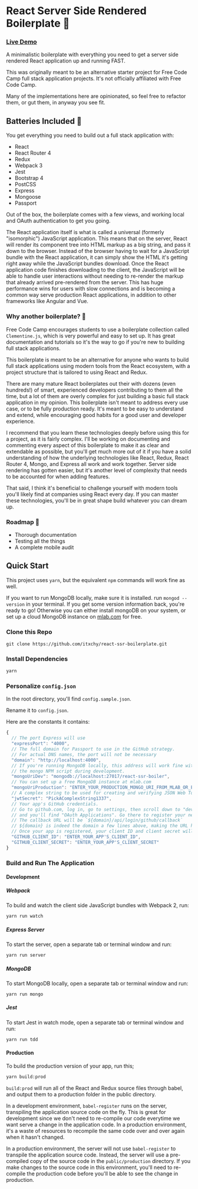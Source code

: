 # React Server Side Rendered Boilerplate :rocket:

### [Live Demo](https://react-ssr-boilerplate.matttrifilo.com/)

A minimalistic boilerplate with everything you need to get a server side rendered React application up and running FAST.

This was originally meant to be an alternative starter project for Free Code Camp full stack application projects. It's not officially affiliated with Free Code Camp.

Many of the implementations here are opinionated, so feel free to refactor them, or gut them, in anyway you see fit.

## Batteries Included :battery:

You get everything you need to build out a full stack application with:
- React
- React Router 4
- Redux
- Webpack 3
- Jest
- Bootstrap 4
- PostCSS
- Express
- Mongoose
- Passport

Out of the box, the boilerplate comes with a few views, and working local and OAuth authentication to get you going.

The React application itself is what is called a universal (formerly "isomorphic") JavaScript application. This means that on the server, React will render its component tree into HTML markup as a big string, and pass it down to the browser. Instead of the browser having to wait for a JavaScript bundle with the React application, it can simply show the HTML it's getting right away while the JavaScript bundles download. Once the React application code finishes downloading to the client, the JavaScript will be able to handle user interactions without needing to re-render the markup that already arrived pre-rendered from the server. This has huge performance wins for users with slow connections and is becoming a common way serve production React applications, in addition to other frameworks like Angular and Vue.

### Why another boilerplate? :dancers:

Free Code Camp encourages students to use a boilerplate collection called `Clementine.js`, which is very powerful and easy to set up. It has great documentation and tutorials so it's the way to go if you're new to building full stack applications.

This boilerplate is meant to be an alternative for anyone who wants to build full stack applications using modern tools from the React ecosystem, with a project structure that is tailored to using React and Redux.

There are many mature React boilerplates out their with dozens (even hundreds!) of smart, experienced developers contributing to them all the time, but a lot of them are overly complex for just building a basic full stack application in my opinion. This boilerplate isn't meant to address every use case, or to be fully production ready. It's meant to be easy to understand and extend, while encouraging good habits for a good user and developer experience.

I recommend that you learn these technologies deeply before using this for a project, as it is fairly complex. I'll be working on documenting and commenting every aspect of this boilerplate to make it as clear and extendable as possible, but you'll get much more out of it if you have a solid understanding of how the underlying technologies like React, Redux, React Router 4, Mongo, and Express all work and work together. Server side rendering has gotten easier, but it's another level of complexity that needs to be accounted for when adding features.

That said, I think it's beneficial to challenge yourself with modern tools you'll likely find at companies using React every day. If you can master these technologies, you'll be in great shape build whatever you can dream up.

### Roadmap :milky_way:

 * Thorough documentation
 * Testing all the things
 * A complete mobile audit

## Quick Start

This project uses `yarn`, but the equivalent `npm` commands will work fine as well.

If you want to run MongoDB locally, make sure it is installed.
run `mongod --version` in your terminal. If you get some version information back, you're ready to go! Otherwise you can either install mongoDB on your system, or set up a cloud MongoDB instance on [mlab.com](mlab.com) for free.

### Clone this Repo

`git clone https://github.com/itxchy/react-ssr-boilerplate.git`

### Install Dependencies

```bash
yarn
```

### Personalize `config.json`

In the root directory, you'll find `config.sample.json`.

Rename it to `config.json`.

Here are the constants it contains:
```js
{
  // The port Express will use
  "expressPort": "4000",
  // The full domain for Passport to use in the GitHub strategy.
  // For actual DNS names, the port will not be necessary
  "domain": "http://localhost:4000",
  // If you're running MongoDB locally, this address will work fine with
  // the mongo NPM script during development.
  "mongoUriDev": "mongodb://localhost:27017/react-ssr-boiler",
  // You can set up a free MongoDB instance at mlab.com
  "mongoUriProduction": "ENTER_YOUR_PRODUCTION_MONGO_URI_FROM_MLAB_OR_ELSEWHERE",
  // A complex string to be used for creating and verifying JSON Web Tokens
  "jwtSecret": "PickAComplexString1337",
  // Your app's GitHub credentials.
  // Go to github.com, log in, go to settings, then scroll down to "developer settings"
  // and you'll find "OAuth Applications". Go there to register your new application.
  // The callback URL will be `${domain}/api/login/github/callback`
  // ${domain} is indeed the domain a few lines above, making the URL http://localhost:4000/api/login/github/callback in this case.
  // Once your app is registered, your client ID and client secret will be available
  "GITHUB_CLIENT_ID": "ENTER_YOUR_APP'S_CLIENT_ID",
  "GITHUB_CLIENT_SECRET": "ENTER_YOUR_APP'S_CLIENT_SECRET"
}
```
### Build and Run The Application

#### Development

##### Webpack
To build and watch the client side JavaScript bundles with Webpack 2, run:
```bash
yarn run watch
```

##### Express Server
To start the server, open a separate tab or terminal window and run:
```bash
yarn run server
```

##### MongoDB
To start MongoDB locally, open a separate tab or terminal window and run:
```bash
yarn run mongo
```

##### Jest
To start Jest in watch mode, open a separate tab or terminal window and run:
```bash
yarn run tdd
```

#### Production

To build the production version of your app, run this;
```bash
yarn build:prod
```

`build:prod` will run all of the React and Redux source files through babel, and output them to a production folder in the public directory.

In a development environment, `babel-register` runs on the server, transpiling the application source code on the fly. This is great for development since we don't need to re-compile our code everytime we want serve a change in the application code. In a production environment, it's a waste of resources to recompile the same code over and over again when it hasn't changed.

In a production environment, the server will not use `babel-register` to transpile the application source code. Instead, the server will use a pre-compiled copy of the source code in the `public/production` directory. If you make changes to the source code in this environment, you'll need to re-compile the production code before you'll be able to see the change in production.

